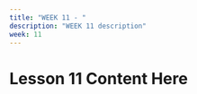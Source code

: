 ```yaml
---
title: "WEEK 11 - " 
description: "WEEK 11 description"
week: 11
---
```


# Lesson  11 Content Here
